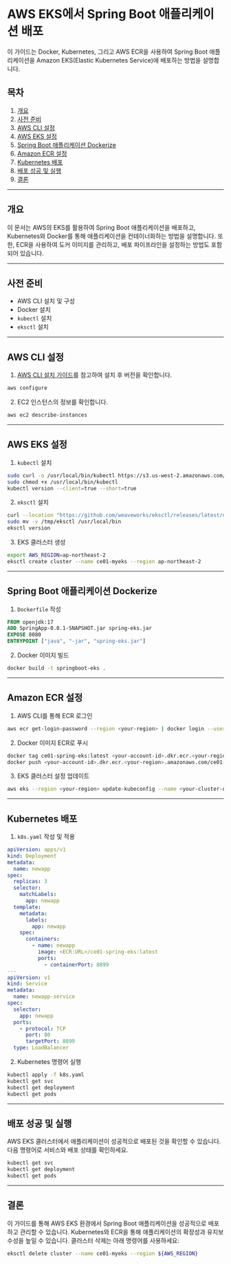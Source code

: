 
# AWS EKS에서 Spring Boot 애플리케이션 배포

이 가이드는 Docker, Kubernetes, 그리고 AWS ECR을 사용하여 Spring Boot 애플리케이션을 Amazon EKS(Elastic Kubernetes Service)에 배포하는 방법을 설명합니다.

## 목차
1. [개요](#개요)
2. [사전 준비](#사전-준비)
3. [AWS CLI 설정](#aws-cli-설정)
4. [AWS EKS 설정](#aws-eks-설정)
5. [Spring Boot 애플리케이션 Dockerize](#spring-boot-애플리케이션-dockerize)
6. [Amazon ECR 설정](#amazon-ecr-설정)
7. [Kubernetes 배포](#kubernetes-배포)
8. [배포 성공 및 실행](#배포-성공-및-실행)
9. [결론](#결론)

---

## 개요

이 문서는 AWS의 EKS를 활용하여 Spring Boot 애플리케이션을 배포하고, Kubernetes와 Docker를 통해 애플리케이션을 컨테이너화하는 방법을 설명합니다. 또한, ECR을 사용하여 도커 이미지를 관리하고, 배포 파이프라인을 설정하는 방법도 포함되어 있습니다.

---

## 사전 준비

- AWS CLI 설치 및 구성
- Docker 설치
- `kubectl` 설치
- `eksctl` 설치

---

## AWS CLI 설정

1. [AWS CLI 설치 가이드](https://aws.amazon.com/ko/cli/)를 참고하여 설치 후 버전을 확인합니다.
```bash
aws configure
```
2. EC2 인스턴스의 정보를 확인합니다.
```bash
aws ec2 describe-instances
```

---

## AWS EKS 설정

1. `kubectl` 설치
```bash
sudo curl -o /usr/local/bin/kubectl https://s3.us-west-2.amazonaws.com/amazon-eks/1.26.4/2023-05-11/bin/linux/amd64/kubectl
sudo chmod +x /usr/local/bin/kubectl
kubectl version --client=true --short=true
```

2. `eksctl` 설치
```bash
curl --location "https://github.com/weaveworks/eksctl/releases/latest/download/eksctl_$(uname -s)_amd64.tar.gz" | tar xz -C /tmp
sudo mv -v /tmp/eksctl /usr/local/bin
eksctl version
```

3. EKS 클러스터 생성
```bash
export AWS_REGION=ap-northeast-2
eksctl create cluster --name ce01-myeks --region ap-northeast-2
```

---

## Spring Boot 애플리케이션 Dockerize

1. `Dockerfile` 작성
```Dockerfile
FROM openjdk:17
ADD SpringApp-0.0.1-SNAPSHOT.jar spring-eks.jar
EXPOSE 8080
ENTRYPOINT ["java", "-jar", "spring-eks.jar"]
```

2. Docker 이미지 빌드
```bash
docker build -t springboot-eks .
```

---

## Amazon ECR 설정

1. AWS CLI를 통해 ECR 로그인
```bash
aws ecr get-login-password --region <your-region> | docker login --username AWS --password-stdin <your-account-id>.dkr.ecr.<your-region>.amazonaws.com
```

2. Docker 이미지 ECR로 푸시
```bash
docker tag ce01-spring-eks:latest <your-account-id>.dkr.ecr.<your-region>.amazonaws.com/ce01-spring-eks:latest
docker push <your-account-id>.dkr.ecr.<your-region>.amazonaws.com/ce01-spring-eks:latest
```

3. EKS 클러스터 설정 업데이트
```bash
aws eks --region <your-region> update-kubeconfig --name <your-cluster-name>
```

---

## Kubernetes 배포

1. `k8s.yaml` 작성 및 적용
```yaml
apiVersion: apps/v1
kind: Deployment
metadata:
  name: newapp
spec:
  replicas: 3
  selector:
    matchLabels:
      app: newapp
  template:
    metadata:
      labels:
        app: newapp
    spec:
      containers:
        - name: newapp
          image: <ECR:URL>/ce01-spring-eks:latest
          ports:
            - containerPort: 8899
---
apiVersion: v1
kind: Service
metadata:
  name: newapp-service
spec:
  selector:
    app: newapp
  ports:
    - protocol: TCP
      port: 80
      targetPort: 8899
  type: LoadBalancer
```

2. Kubernetes 명령어 실행
```bash
kubectl apply -f k8s.yaml
kubectl get svc
kubectl get deployment
kubectl get pods
```

---

## 배포 성공 및 실행

AWS EKS 클러스터에서 애플리케이션이 성공적으로 배포된 것을 확인할 수 있습니다. 다음 명령어로 서비스와 배포 상태를 확인하세요.
```bash
kubectl get svc
kubectl get deployment
kubectl get pods
```

---

## 결론

이 가이드를 통해 AWS EKS 환경에서 Spring Boot 애플리케이션을 성공적으로 배포하고 관리할 수 있습니다. Kubernetes와 ECR을 통해 애플리케이션의 확장성과 유지보수성을 높일 수 있습니다. 클러스터 삭제는 아래 명령어를 사용하세요:
```bash
eksctl delete cluster --name ce01-myeks --region ${AWS_REGION}
```
